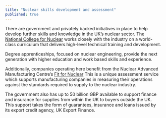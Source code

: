 ```yaml
---
title: "Nuclear skills development and assessment"
published: true
---
```

There are government and privately backed initiatives in place to help develop further skills and knowledge in the UK’s nuclear sector. The [National College for Nuclear](https://www.nsan.co.uk/news/national-nuclear-college) works closely with the industry on a world-class curriculum that delivers high-level technical training and development. 


Degree apprenticeships, focused on nuclear engineering, provide the next generation with higher education and work based skills and experience. 


Additionally, companies operating here benefit from the Nuclear Advanced Manufacturing Centre’s [Fit for Nuclear](http://namrc.co.uk/services/f4n/) This is a unique assessment service which supports manufacturing companies in measuring their operations against the standards required to supply to the nuclear industry. 

The government also has up to 50 billion GBP available to support finance and insurance for   supplies from within the UK to buyers outside the UK. This support takes the form of guarantees, insurance and loans issued by its export credit agency, UK Export Finance.
